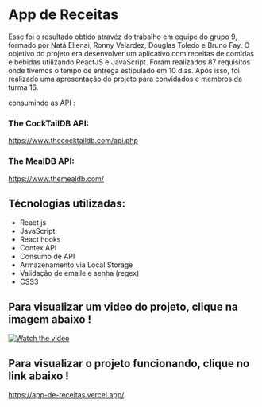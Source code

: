 # App de Receitas 

Esse foi o resultado obtido atravéz do trabalho em equipe do grupo 9, formado por Natã Elienai, Ronny Velardez, Douglas Toledo e Bruno Fay.
O objetivo do projeto era desenvolver um aplicativo com receitas de comidas e bebidas utilizando ReactJS e JavaScript.
Foram realizados 87 requisitos onde tivemos o tempo de entrega estipulado em 10 dias. Após isso, foi realizado uma apresentação do projeto para convidados e membros da turma 16.
	
consumindo as API :

### The CockTailDB API:
https://www.thecocktaildb.com/api.php

### The MealDB API:
https://www.themealdb.com/

## Técnologias utilizadas:

- React js
- JavaScript
- React hooks
- Contex API
- Consumo de API
- Armazenamento via Local Storage
- Validação de emaile e senha (regex)
- CSS3



## Para visualizar um video do projeto, clique na imagem abaixo !

[![Watch the video](https://encrypted-tbn0.gstatic.com/images?q=tbn:ANd9GcTvX7XjW8SbO7M8RFY41EYr8WtFq9QouZ7L5A&usqp=CAU)](https://youtu.be/tuDBJ61bJVU)

## Para visualizar o projeto funcionando, clique no link abaixo !

https://app-de-receitas.vercel.app/



